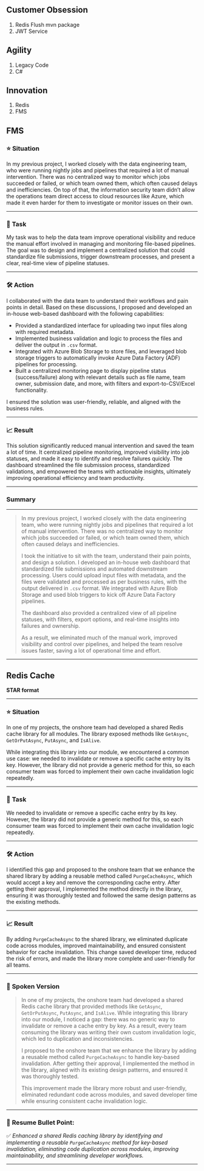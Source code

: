 ## Customer Obsession
1. Redis Flush mvn package
2. JWT Service

## Agility
1. Legacy Code
2. C#

## Innovation
1. Redis
2. FMS



## FMS

### ⭐ **Situation**

In my previous project, I worked closely with the data engineering team, who were running nightly jobs and pipelines that required a lot of manual intervention. There was no centralized way to monitor which jobs succeeded or failed, or which team owned them, which often caused delays and inefficiencies. On top of that, the information security team didn’t allow the operations team direct access to cloud resources like Azure, which made it even harder for them to investigate or monitor issues on their own.

---

### 🔷 **Task**

My task was to help the data team improve operational visibility and reduce the manual effort involved in managing and monitoring file-based pipelines. The goal was to design and implement a centralized solution that could standardize file submissions, trigger downstream processes, and present a clear, real-time view of pipeline statuses.

---

### 🛠️ **Action**

I collaborated with the data team to understand their workflows and pain points in detail. Based on these discussions, I proposed and developed an in-house web-based dashboard with the following capabilities:

* Provided a standardized interface for uploading two input files along with required metadata.
* Implemented business validation and logic to process the files and deliver the output in `.csv` format.
* Integrated with Azure Blob Storage to store files, and leveraged blob storage triggers to automatically invoke Azure Data Factory (ADF) pipelines for processing.
* Built a centralized monitoring page to display pipeline status (success/failure) along with relevant details such as file name, team owner, submission date, and more, with filters and export-to-CSV/Excel functionality.

I ensured the solution was user-friendly, reliable, and aligned with the business rules.

---

### 📈 **Result**

This solution significantly reduced manual intervention and saved the team a lot of time. It centralized pipeline monitoring, improved visibility into job statuses, and made it easy to identify and resolve failures quickly. The dashboard streamlined the file submission process, standardized validations, and empowered the teams with actionable insights, ultimately improving operational efficiency and team productivity.

---

### Summary

---

> In my previous project, I worked closely with the data engineering team, who were running nightly jobs and pipelines that required a lot of manual intervention. There was no centralized way to monitor which jobs succeeded or failed, or which team owned them, which often caused delays and inefficiencies.
>
> I took the initiative to sit with the team, understand their pain points, and design a solution. I developed an in-house web dashboard that standardized file submissions and automated downstream processing. Users could upload input files with metadata, and the files were validated and processed as per business rules, with the output delivered in `.csv` format. We integrated with Azure Blob Storage and used blob triggers to kick off Azure Data Factory pipelines.
>
> The dashboard also provided a centralized view of all pipeline statuses, with filters, export options, and real-time insights into failures and ownership.
>
> As a result, we eliminated much of the manual work, improved visibility and control over pipelines, and helped the team resolve issues faster, saving a lot of operational time and effort.

---


## Redis Cache

**STAR format**

---

### ⭐ **Situation**

In one of my projects, the onshore team had developed a shared Redis cache library for all modules. The library exposed methods like `GetAsync`, `GetOrPutAsync`, `PutAsync`, and `IsAlive`.

While integrating this library into our module, we encountered a common use case: we needed to invalidate or remove a specific cache entry by its key. However, the library did not provide a generic method for this, so each consumer team was forced to implement their own cache invalidation logic repeatedly.


---

### 🔷 **Task**

We needed to invalidate or remove a specific cache entry by its key. However, the library did not provide a generic method for this, so each consumer team was forced to implement their own cache invalidation logic repeatedly.


---

### 🛠️ **Action**

I identified this gap and proposed to the onshore team that we enhance the shared library by adding a reusable method called `PurgeCacheAsync`, which would accept a key and remove the corresponding cache entry. After getting their approval, I implemented the method directly in the library, ensuring it was thoroughly tested and followed the same design patterns as the existing methods.

---

### 📈 **Result**

By adding `PurgeCacheAsync` to the shared library, we eliminated duplicate code across modules, improved maintainability, and ensured consistent behavior for cache invalidation. This change saved developer time, reduced the risk of errors, and made the library more complete and user-friendly for all teams.

---

### 🎤 **Spoken Version**

> In one of my projects, the onshore team had developed a shared Redis cache library that provided methods like `GetAsync`, `GetOrPutAsync`, `PutAsync`, and `IsAlive`. While integrating this library into our module, I noticed a gap: there was no generic way to invalidate or remove a cache entry by key. As a result, every team consuming the library was writing their own custom invalidation logic, which led to duplication and inconsistencies.
>
> I proposed to the onshore team that we enhance the library by adding a reusable method called `PurgeCacheAsync` to handle key-based invalidation. After getting their approval, I implemented the method in the library, aligned with its existing design patterns, and ensured it was thoroughly tested.
>
> This improvement made the library more robust and user-friendly, eliminated redundant code across modules, and saved developer time while ensuring consistent cache invalidation logic.

---

### 📄 **Resume Bullet Point:**

✅ *Enhanced a shared Redis caching library by identifying and implementing a reusable `PurgeCacheAsync` method for key-based invalidation, eliminating code duplication across modules, improving maintainability, and streamlining developer workflows.*

---


